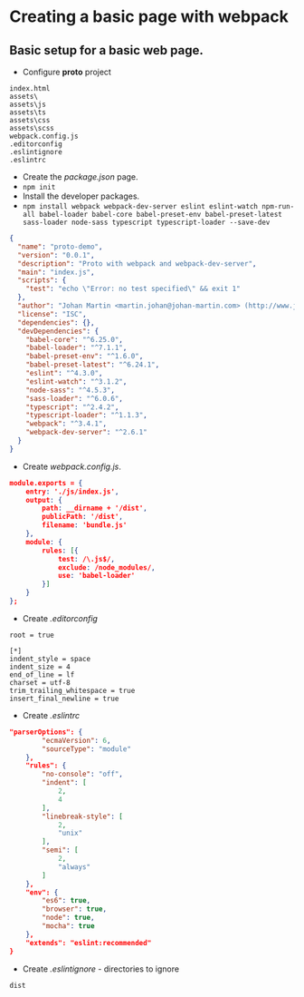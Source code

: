 # Creating a basic page with webpack
## Basic setup for a basic web page.
* Configure **proto** project
```
index.html
assets\
assets\js
assets\ts
assets\css
assets\scss
webpack.config.js
.editorconfig
.eslintignore
.eslintrc
```
* Create the *package.json* page.
* `npm init`
* Install the developer packages.
* `npm install webpack webpack-dev-server eslint eslint-watch npm-run-all babel-loader babel-core babel-preset-env babel-preset-latest sass-loader node-sass typescript typescript-loader --save-dev` 
```json
{
  "name": "proto-demo",
  "version": "0.0.1",
  "description": "Proto with webpack and webpack-dev-server",
  "main": "index.js",
  "scripts": {
    "test": "echo \"Error: no test specified\" && exit 1"
  },
  "author": "Johan Martin <martin.johan@johan-martin.com> (http://www.johan-martin.com/)",
  "license": "ISC",
  "dependencies": {},
  "devDependencies": {
    "babel-core": "^6.25.0",
    "babel-loader": "^7.1.1",
    "babel-preset-env": "^1.6.0",
    "babel-preset-latest": "^6.24.1",
    "eslint": "^4.3.0",
    "eslint-watch": "^3.1.2",
    "node-sass": "^4.5.3",
    "sass-loader": "^6.0.6",
    "typescript": "^2.4.2",
    "typescript-loader": "^1.1.3",
    "webpack": "^3.4.1",
    "webpack-dev-server": "^2.6.1"
  }
}
```
* Create *webpack.config.js*.
```json
module.exports = {
    entry: './js/index.js',
    output: {
        path: __dirname + '/dist',
        publicPath: '/dist',
        filename: 'bundle.js'
    },
    module: {
        rules: [{
            test: /\.js$/,
            exclude: /node_modules/,
            use: 'babel-loader'
        }]
    }
};
```
* Create *.editorconfig*
```
root = true

[*]
indent_style = space
indent_size = 4
end_of_line = lf
charset = utf-8
trim_trailing_whitespace = true
insert_final_newline = true
```
* Create *.eslintrc*
```json
"parserOptions": {
        "ecmaVersion": 6,
        "sourceType": "module"
    },
    "rules": {
        "no-console": "off",
        "indent": [
            2,
            4
        ],
        "linebreak-style": [
            2,
            "unix"
        ],
        "semi": [
            2,
            "always"
        ]
    },
    "env": {
        "es6": true,
        "browser": true,
        "node": true,
        "mocha": true
    },
    "extends": "eslint:recommended"
}
```
* Create *.eslintignore* - directories to ignore
```
dist
```
